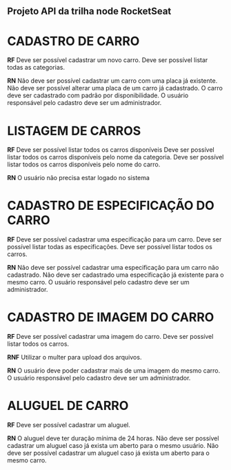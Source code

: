 ## Projeto API da trilha node RocketSeat

# CADASTRO DE CARRO

**RF**
Deve ser possível cadastrar um novo carro.
Deve ser possível listar todas as categorias.

**RN**
Não deve ser possível cadastrar um carro com uma placa já existente.
Não deve ser possível alterar uma placa de um carro já cadastrado.
O carro deve ser cadastrado com padrão por disponibilidade.
O usuário responsável pelo cadastro deve ser um administrador.

# LISTAGEM DE CARROS

**RF**
Deve ser possível listar todos os carros disponíveis
Deve ser possível listar todos os carros disponíveis pelo nome da categoria.
Deve ser possível listar todos os carros disponíveis pelo nome do carro.


**RN**
O usuário não precisa estar logado no sistema

# CADASTRO DE ESPECIFICAÇÃO DO CARRO

**RF**
Deve ser possível cadastrar uma especificação para um carro.
Deve ser possível listar todas as especificações.
Deve ser possível listar todos os carros.

**RN**
Não deve ser possível cadastrar uma especificação para um carro não cadastrado.
Não deve ser cadastrado uma especificação já existente para o mesmo carro.
O usuário responsável pelo cadastro deve ser um administrador.

# CADASTRO DE IMAGEM DO CARRO

**RF**
Deve ser possível cadastrar uma imagem do carro.
Deve ser possível listar todos os carros.

**RNF**
Utilizar o multer para upload dos arquivos.

**RN**
O usuário deve poder cadastrar mais de uma imagem do mesmo carro.
O usuário responsável pelo cadastro deve ser um administrador.

# ALUGUEL DE CARRO

**RF**
Deve ser possível cadastrar um aluguel.

**RN**
O aluguel deve ter duração mínima de 24 horas.
Não deve ser possível cadastrar um aluguel caso já exista um aberto para o mesmo usuário.
Não deve ser possível cadastrar um aluguel caso já exista um aberto para o mesmo carro.
